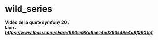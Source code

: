 # wild_series

**Vidéo de la quête symfony 20 :**  
**Lien :** ***https://www.loom.com/share/990ae98a8eec4ed293e49e4a9f0901cf***